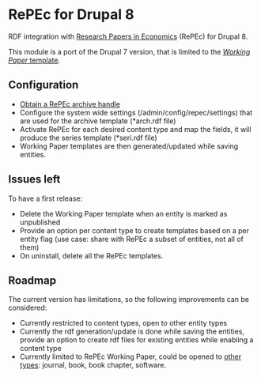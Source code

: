 # RePEc for Drupal 8

RDF integration with [Research Papers in Economics](http://repec.org/)
(RePEc) for Drupal 8.

This module is a port of the Drupal 7 version, that is limited to 
the [_Working Paper_ template](https://ideas.repec.org/t/rdfintro.html).

## Configuration

- [Obtain a RePEc archive handle](https://ideas.repec.org/t/archivehandle.html)
- Configure the system wide settings (/admin/config/repec/settings)
that are used for the archive template (*arch.rdf file)
- Activate RePEc for each desired content type and map the fields,
it will produce the series template (*seri.rdf file)
- Working Paper templates are then generated/updated while saving entities.

## Issues left

To have a first release:

- Delete the Working Paper template when an entity is marked as unpublished
- Provide an option per content type to create templates based on a per entity
flag (use case: share with RePEc a subset of entities, not all of them)
- On uninstall, delete all the RePEc templates.

## Roadmap

The current version has limitations, so the following improvements
can be considered:

- Currently restricted to content types, open to other entity types
- Currently the rdf generation/update is done while saving the entities,
provide an option to create rdf files for existing entities
while enabling a content type
- Currently limited to RePEc Working Paper, could be opened to 
[other types](https://ideas.repec.org/t/rdfintro.html):
journal, book, book chapter, software. 
